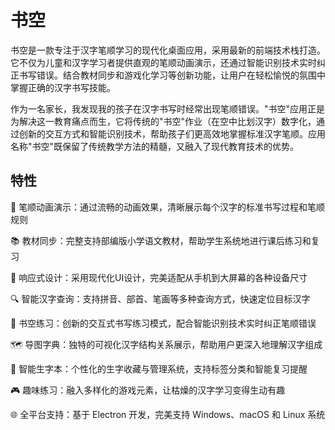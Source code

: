 # 书空

书空是一款专注于汉字笔顺学习的现代化桌面应用，采用最新的前端技术栈打造。它不仅为儿童和汉字学习者提供直观的笔顺动画演示，还通过智能识别技术实时纠正书写错误。结合教材同步和游戏化学习等创新功能，让用户在轻松愉悦的氛围中掌握正确的汉字书写技能。

作为一名家长，我发现我的孩子在汉字书写时经常出现笔顺错误。"书空"应用正是为解决这一教育痛点而生，它将传统的"书空"作业（在空中比划汉字）数字化，通过创新的交互方式和智能识别技术，帮助孩子们更高效地掌握标准汉字笔顺。应用名称"书空"既保留了传统教学方法的精髓，又融入了现代教育技术的优势。
## 特性
🎯 笔顺动画演示：通过流畅的动画效果，清晰展示每个汉字的标准书写过程和笔顺规则 

📚 教材同步：完整支持部编版小学语文教材，帮助学生系统地进行课后练习和复习

🎨 响应式设计：采用现代化UI设计，完美适配从手机到大屏幕的各种设备尺寸

🔍 智能汉字查询：支持拼音、部首、笔画等多种查询方式，快速定位目标汉字

📝 书空练习：创新的交互式书写练习模式，配合智能识别技术实时纠正笔顺错误

🗺️ 导图字典：独特的可视化汉字结构关系展示，帮助用户更深入地理解汉字组成

📖 智能生字本：个性化的生字收藏与管理系统，支持标签分类和智能复习提醒

🎮 趣味练习：融入多样化的游戏元素，让枯燥的汉字学习变得生动有趣

🌐 全平台支持：基于 Electron 开发，完美支持 Windows、macOS 和 Linux 系统
